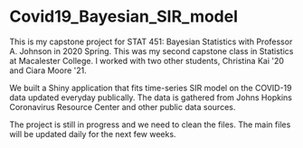 # Covid19_Bayesian_SIR_model

This is my capstone project for STAT 451: Bayesian Statistics with Professor A. Johnson in 2020 Spring. 
This was my second capstone class in Statistics at Macalester College. 
I worked with two other students, Christina Kai '20 and Ciara Moore '21.

We built a Shiny application that fits time-series SIR model on the COVID-19 data updated everyday publically.
The data is gathered from Johns Hopkins Coronavirus Resource Center and other public data sources.

The project is still in progress and we need to clean the files. The main files will be updated daily for the next few weeks.
